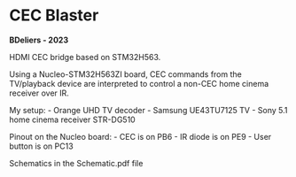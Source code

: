 CEC Blaster
===========

**BDeliers - 2023**

HDMI CEC bridge based on STM32H563.

Using a Nucleo-STM32H563ZI board, CEC commands from the TV/playback device are interpreted to control a non-CEC home cinema receiver over IR.

My setup: 
    - Orange UHD TV decoder
    - Samsung UE43TU7125 TV
    - Sony 5.1 home cinema receiver STR-DG510

Pinout on the Nucleo board: 
    - CEC is on PB6
    - IR diode is on PE9
    - User button is on PC13

Schematics in the Schematic.pdf file